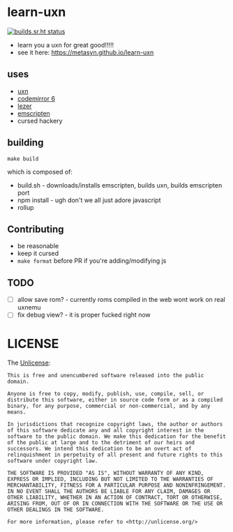 # learn-uxn

[![builds.sr.ht status](https://builds.sr.ht/~metasyn/learn-uxn.svg)](https://builds.sr.ht/~metasyn/learn-uxn?)

* learn you a uxn for great good!!!!!
* see it here: https://metasyn.github.io/learn-uxn

## uses

* [uxn](https://git.sr.ht/~rabbits/uxn)
* [codemirror 6](https://codemirror.net/6)
* [lezer](https://lezer.codemirror.net)
* [emscripten](https://emscripten.org)
* cursed hackery

## building

```
make build
```
which is composed of:

* build.sh - downloads/installs emscripten, builds uxn, builds emscripten port
* npm install - ugh don't we all just adore javascript
* rollup

## Contributing

* be reasonable
* keep it cursed
* `make format` before PR if you're adding/modifying js

## TODO

- [ ] allow save rom? - currently roms compiled in the web wont work on real uxnemu
- [ ] fix debug view? - it is proper fucked right now

# LICENSE

The [Unlicense](https://unlicense.org/):
```
This is free and unencumbered software released into the public domain.

Anyone is free to copy, modify, publish, use, compile, sell, or
distribute this software, either in source code form or as a compiled
binary, for any purpose, commercial or non-commercial, and by any
means.

In jurisdictions that recognize copyright laws, the author or authors
of this software dedicate any and all copyright interest in the
software to the public domain. We make this dedication for the benefit
of the public at large and to the detriment of our heirs and
successors. We intend this dedication to be an overt act of
relinquishment in perpetuity of all present and future rights to this
software under copyright law.

THE SOFTWARE IS PROVIDED "AS IS", WITHOUT WARRANTY OF ANY KIND,
EXPRESS OR IMPLIED, INCLUDING BUT NOT LIMITED TO THE WARRANTIES OF
MERCHANTABILITY, FITNESS FOR A PARTICULAR PURPOSE AND NONINFRINGEMENT.
IN NO EVENT SHALL THE AUTHORS BE LIABLE FOR ANY CLAIM, DAMAGES OR
OTHER LIABILITY, WHETHER IN AN ACTION OF CONTRACT, TORT OR OTHERWISE,
ARISING FROM, OUT OF OR IN CONNECTION WITH THE SOFTWARE OR THE USE OR
OTHER DEALINGS IN THE SOFTWARE.

For more information, please refer to <http://unlicense.org/>
```

